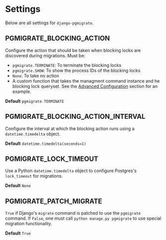# Settings

Below are all settings for `django-pgmigrate`.

## PGMIGRATE_BLOCKING_ACTION

Configure the action that should be taken when blocking locks
are discovered during migrations. Must be:

* `pgmigrate.TERMINATE`: To terminate the blocking locks
* `pgmigrate.SHOW`: To show the process IDs of the blocking locks
* `None`: To take no action
* A custom function that takes the managment command instance and he blocking lock queryset. See the [Advanced Configuration](advanced.md) section for an example.

**Default** `pgmigrate.TERMINATE`

## PGMIGRATE_BLOCKING_ACTION_INTERVAL

Configure the interval at which the blocking action runs using a `datetime.timedelta` object.

**Default** `datetime.timedelta(seconds=1)`

## PGMIGRATE_LOCK_TIMEOUT

Use a Python `datetime.timedelta` object to configure Postgres's `lock_timeout` for migrations.

**Default** `None`

## PGMIGRATE_PATCH_MIGRATE

`True` if Django's `migrate` command is patched to use the `pgmigrate` command. If `False`, one must call `python manage.py pgmigrate` to use special migration functionality.

**Default** `True`